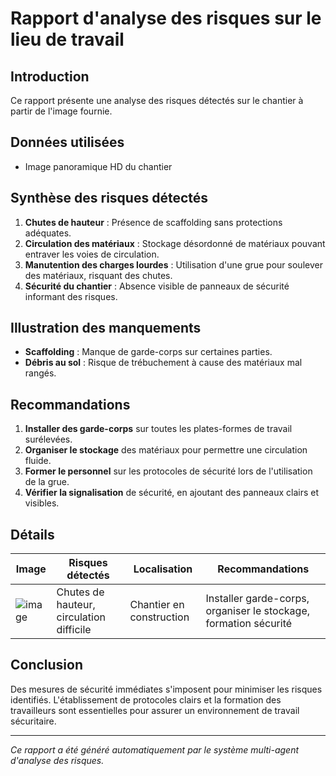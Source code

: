 # Rapport d'analyse des risques sur le lieu de travail
## Introduction
Ce rapport présente une analyse des risques détectés sur le chantier à partir de l'image fournie.

## Données utilisées
- Image panoramique HD du chantier

## Synthèse des risques détectés
1. **Chutes de hauteur** : Présence de scaffolding sans protections adéquates.
2. **Circulation des matériaux** : Stockage désordonné de matériaux pouvant entraver les voies de circulation.
3. **Manutention des charges lourdes** : Utilisation d'une grue pour soulever des matériaux, risquant des chutes.
4. **Sécurité du chantier** : Absence visible de panneaux de sécurité informant des risques.

## Illustration des manquements
- **Scaffolding** : Manque de garde-corps sur certaines parties.
- **Débris au sol** : Risque de trébuchement à cause des matériaux mal rangés.

## Recommandations
1. **Installer des garde-corps** sur toutes les plates-formes de travail surélevées.
2. **Organiser le stockage** des matériaux pour permettre une circulation fluide.
3. **Former le personnel** sur les protocoles de sécurité lors de l'utilisation de la grue.
4. **Vérifier la signalisation** de sécurité, en ajoutant des panneaux clairs et visibles.

## Détails
| Image | Risques détectés | Localisation | Recommandations |
|-------|------------------|--------------|-----------------|
| ![image](651885203_8148ed44-3980-4cba-a4b0-494be527e5f2.jpg) | Chutes de hauteur, circulation difficile | Chantier en construction | Installer garde-corps, organiser le stockage, formation sécurité |

## Conclusion
Des mesures de sécurité immédiates s'imposent pour minimiser les risques identifiés. L'établissement de protocoles clairs et la formation des travailleurs sont essentielles pour assurer un environnement de travail sécuritaire. 

---
*Ce rapport a été généré automatiquement par le système multi-agent d'analyse des risques.*